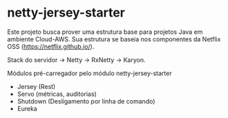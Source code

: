 # netty-jersey-starter

Este projeto busca prover uma estrutura base para projetos Java em ambiente Cloud-AWS.
Sua estrutura se baseia nos componentes da Netflix OSS (https://netflix.github.io/).

Stack do servidor -> Netty -> RxNetty -> Karyon.

Módulos pré-carregador pelo módulo netty-jersey-starter
- Jersey (Rest)
- Servo (métricas, auditorias)
- Shutdown (Desligamento por linha de comando)
- Eureka
